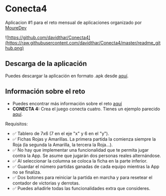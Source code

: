 # Conecta4
Aplicacion #1 para el reto mensual de aplicaciones organizado por [MoureDev](https://github.com/mouredev)

![https://github.com/davidthar/Conecta4](https://raw.githubusercontent.com/davidthar/Conecta4/master/readme_github.png)

## Descarga de la aplicación
Puedes descargar la aplicación en formato .apk desde [aquí](https://github.com/davidthar/Conecta4/raw/master/conecta4_davidthar.apk).

## Información sobre el reto
* Puedes encontrar más información sobre el reto [aquí](https://github.com/mouredev/Monthly-App-Challenge-2022)
* **CONECTA 4:** Crea el juego conecta cuatro. Tienes un ejemplo parecido [aquí](https://solitariosonline.es/conecta-4). 

Requisitos:

* ✅ Tablero de 7x6 (7 en el eje "x" y 6 en el "y").
* ✅ Fichas Rojas y Amarillas. La primera partida la comienza siempre la Roja (la segunda la Amarilla, la tercera la Roja...).
* ✅ No hay que implementar una funcionalidad que te permita jugar contra la App. Se asume que jugarán dos personas reales alternándose.
* ✅ Al seleccionar la columna se coloca la ficha en la parte inferior.
* ✅ Guardar el número partidas ganadas de cada equipo mientras la App no se finaliza.
* ✅ Dos botones para reiniciar la partida en marcha y para resetear el contador de victorias y derrotas.
* ✅ Puedes añadirle todas las funcionalidades extra que consideres.
